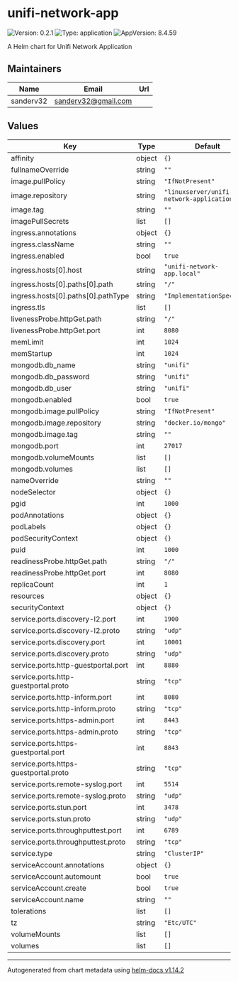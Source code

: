 # unifi-network-app

![Version: 0.2.1](https://img.shields.io/badge/Version-0.2.1-informational?style=flat-square) ![Type: application](https://img.shields.io/badge/Type-application-informational?style=flat-square) ![AppVersion: 8.4.59](https://img.shields.io/badge/AppVersion-8.4.59-informational?style=flat-square)

A Helm chart for Unifi Network Application

## Maintainers

| Name | Email | Url |
| ---- | ------ | --- |
| sanderv32 | <sanderv32@gmail.com> |  |

## Values

| Key | Type | Default | Description |
|-----|------|---------|-------------|
| affinity | object | `{}` |  |
| fullnameOverride | string | `""` |  |
| image.pullPolicy | string | `"IfNotPresent"` |  |
| image.repository | string | `"linuxserver/unifi-network-application"` |  |
| image.tag | string | `""` |  |
| imagePullSecrets | list | `[]` |  |
| ingress.annotations | object | `{}` |  |
| ingress.className | string | `""` |  |
| ingress.enabled | bool | `true` |  |
| ingress.hosts[0].host | string | `"unifi-network-app.local"` |  |
| ingress.hosts[0].paths[0].path | string | `"/"` |  |
| ingress.hosts[0].paths[0].pathType | string | `"ImplementationSpecific"` |  |
| ingress.tls | list | `[]` |  |
| livenessProbe.httpGet.path | string | `"/"` |  |
| livenessProbe.httpGet.port | int | `8080` |  |
| memLimit | int | `1024` |  |
| memStartup | int | `1024` |  |
| mongodb.db_name | string | `"unifi"` |  |
| mongodb.db_password | string | `"unifi"` |  |
| mongodb.db_user | string | `"unifi"` |  |
| mongodb.enabled | bool | `true` |  |
| mongodb.image.pullPolicy | string | `"IfNotPresent"` |  |
| mongodb.image.repository | string | `"docker.io/mongo"` |  |
| mongodb.image.tag | string | `""` |  |
| mongodb.port | int | `27017` |  |
| mongodb.volumeMounts | list | `[]` |  |
| mongodb.volumes | list | `[]` |  |
| nameOverride | string | `""` |  |
| nodeSelector | object | `{}` |  |
| pgid | int | `1000` |  |
| podAnnotations | object | `{}` |  |
| podLabels | object | `{}` |  |
| podSecurityContext | object | `{}` |  |
| puid | int | `1000` |  |
| readinessProbe.httpGet.path | string | `"/"` |  |
| readinessProbe.httpGet.port | int | `8080` |  |
| replicaCount | int | `1` |  |
| resources | object | `{}` |  |
| securityContext | object | `{}` |  |
| service.ports.discovery-l2.port | int | `1900` |  |
| service.ports.discovery-l2.proto | string | `"udp"` |  |
| service.ports.discovery.port | int | `10001` |  |
| service.ports.discovery.proto | string | `"udp"` |  |
| service.ports.http-guestportal.port | int | `8880` |  |
| service.ports.http-guestportal.proto | string | `"tcp"` |  |
| service.ports.http-inform.port | int | `8080` |  |
| service.ports.http-inform.proto | string | `"tcp"` |  |
| service.ports.https-admin.port | int | `8443` |  |
| service.ports.https-admin.proto | string | `"tcp"` |  |
| service.ports.https-guestportal.port | int | `8843` |  |
| service.ports.https-guestportal.proto | string | `"tcp"` |  |
| service.ports.remote-syslog.port | int | `5514` |  |
| service.ports.remote-syslog.proto | string | `"udp"` |  |
| service.ports.stun.port | int | `3478` |  |
| service.ports.stun.proto | string | `"udp"` |  |
| service.ports.throughputtest.port | int | `6789` |  |
| service.ports.throughputtest.proto | string | `"tcp"` |  |
| service.type | string | `"ClusterIP"` |  |
| serviceAccount.annotations | object | `{}` |  |
| serviceAccount.automount | bool | `true` |  |
| serviceAccount.create | bool | `true` |  |
| serviceAccount.name | string | `""` |  |
| tolerations | list | `[]` |  |
| tz | string | `"Etc/UTC"` |  |
| volumeMounts | list | `[]` |  |
| volumes | list | `[]` |  |

----------------------------------------------
Autogenerated from chart metadata using [helm-docs v1.14.2](https://github.com/norwoodj/helm-docs/releases/v1.14.2)

